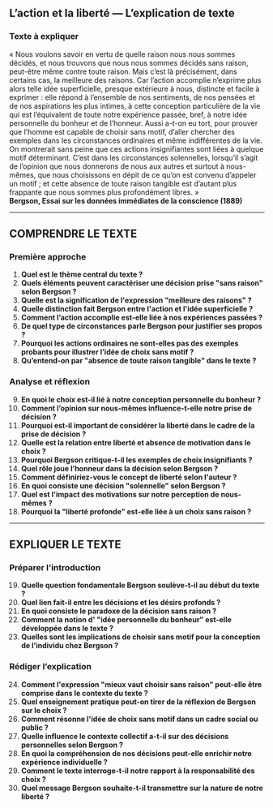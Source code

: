 ## L’action et la liberté — L’explication de texte

### Texte à expliquer
« Nous voulons savoir en vertu de quelle raison nous nous sommes décidés, et nous trouvons que nous nous sommes décidés sans raison, peut-être même contre toute raison. Mais c’est là précisément, dans certains cas, la meilleure des raisons. Car l’action accomplie n’exprime plus alors telle idée superficielle, presque extérieure à nous, distincte et facile à exprimer : elle répond à l’ensemble de nos sentiments, de nos pensées et de nos aspirations les plus intimes, à cette conception particulière de la vie qui est l’équivalent de toute notre expérience passée, bref, à notre idée personnelle du bonheur et de l’honneur. Aussi a-t-on eu tort, pour prouver que l’homme est capable de choisir sans motif, d’aller chercher des exemples dans les circonstances ordinaires et même indifférentes de la vie. On montrerait sans peine que ces actions insignifiantes sont liées à quelque motif déterminant. C’est dans les circonstances solennelles, lorsqu’il s’agit de l’opinion que nous donnerons de nous aux autres et surtout à nous-mêmes, que nous choisissons en dépit de ce qu’on est convenu d’appeler un motif ; et cette absence de toute raison tangible est d’autant plus frappante que nous sommes plus profondément libres. »  
**Bergson, Essai sur les données immédiates de la conscience (1889)**

---

## COMPRENDRE LE TEXTE

### Première approche

1. **Quel est le thème central du texte ?**  
2. **Quels éléments peuvent caractériser une décision prise "sans raison" selon Bergson ?**  
3. **Quelle est la signification de l'expression "meilleure des raisons" ?**  
4. **Quelle distinction fait Bergson entre l'action et l'idée superficielle ?**  
5. **Comment l’action accomplie est-elle liée à nos expériences passées ?**  
6. **De quel type de circonstances parle Bergson pour justifier ses propos ?**  
7. **Pourquoi les actions ordinaires ne sont-elles pas des exemples probants pour illustrer l’idée de choix sans motif ?**  
8. **Qu’entend-on par "absence de toute raison tangible" dans le texte ?**  

### Analyse et réflexion

9. **En quoi le choix est-il lié à notre conception personnelle du bonheur ?**  
10. **Comment l’opinion sur nous-mêmes influence-t-elle notre prise de décision ?**  
11. **Pourquoi est-il important de considérer la liberté dans le cadre de la prise de décision ?**  
12. **Quelle est la relation entre liberté et absence de motivation dans le choix ?**  
13. **Pourquoi Bergson critique-t-il les exemples de choix insignifiants ?**  
14. **Quel rôle joue l’honneur dans la décision selon Bergson ?**  
15. **Comment définiriez-vous le concept de liberté selon l'auteur ?**  
16. **En quoi consiste une décision "solennelle" selon Bergson ?**  
17. **Quel est l'impact des motivations sur notre perception de nous-mêmes ?**  
18. **Pourquoi la "liberté profonde" est-elle liée à un choix sans raison ?**  

---

## EXPLIQUER LE TEXTE

### Préparer l’introduction

19. **Quelle question fondamentale Bergson soulève-t-il au début du texte ?**  
20. **Quel lien fait-il entre les décisions et les désirs profonds ?**  
21. **En quoi consiste le paradoxe de la décision sans raison ?**  
22. **Comment la notion d' "idée personnelle du bonheur" est-elle développée dans le texte ?**  
23. **Quelles sont les implications de choisir sans motif pour la conception de l’individu chez Bergson ?**  

### Rédiger l’explication

24. **Comment l'expression "mieux vaut choisir sans raison" peut-elle être comprise dans le contexte du texte ?**  
25. **Quel enseignement pratique peut-on tirer de la réflexion de Bergson sur le choix ?**  
26. **Comment résonne l'idée de choix sans motif dans un cadre social ou public ?**  
27. **Quelle influence le contexte collectif a-t-il sur des décisions personnelles selon Bergson ?**  
28. **En quoi la compréhension de nos décisions peut-elle enrichir notre expérience individuelle ?**  
29. **Comment le texte interroge-t-il notre rapport à la responsabilité des choix ?**  
30. **Quel message Bergson souhaite-t-il transmettre sur la nature de notre liberté ?**  
